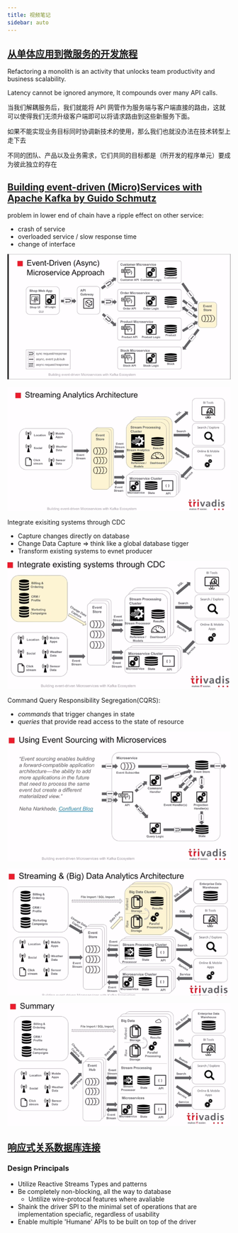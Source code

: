 ```yaml
---
title: 视频笔记
sidebar: auto
---
```


## [从单体应用到微服务的开发旅程](https://www.bilibili.com/video/av60528090)

Refactoring a monolith is an activity that unlocks team productivity and business scalability.

Latency cannot be ignored anymore, It compounds over many API calls.

当我们解耦服务后，我们就能将 API 网管作为服务端与客户端直接的路由，这就可以使得我们无须升级客户端即可以将请求路由到这些新服务下面。

如果不能实现业务目标同时协调新技术的使用，那么我们也就没办法在技术转型上走下去

不同的团队、产品以及业务需求，它们共同的目标都是（所开发的程序单元）要成为彼此独立的存在

## [Building event-driven (Micro)Services with Apache Kafka by Guido Schmutz](https://www.youtube.com/watch?v=IR1NLfaq7PU)

problem in lower end of chain have a ripple effect on other service:

-   crash of service
-   overloaded service / slow response time
-   change of interface

![Evnent-Driven (Async) Mircoservice Approach](./imgs/videonotes/event-driven-mircoservice-approach.png)

![Streaming Analytics Architecture](./imgs/videonotes/streaming-analytics-architecture.png)

Integrate exisiting systems through CDC

-   Capture changes directly on database
-   Change Data Capture => think like a global database tigger
-   Transform existing systems to evnet producer

![Integrate exisiting systems through CDC](./imgs/videonotes/integrate-existing-systems-trough-cdc.png)

Command Query Responsibility Segregation(CQRS):

-   _commands_ that trigger changes in state
-   _queries_ that provide read access to the state of resource

![Using Event Sourcing with Mircoservice](./imgs/videonotes/using-event-sourcing-with-mircoservice.png)

![Streaming & (Big) Data Analytics Architecture](./imgs/videonotes/streaming-data-analytics-architecture.png)

![Event Driven Mircoservice Architecture](./imgs/videonotes/event-driven-mircoservice-architecture.png)

## [响应式关系数据库连接](https://www.bilibili.com/video/av59225438)

### Design Principals

-   Utilize Reactive Streams Types and patterns
-   Be completely non-blocking, all the way to database
    -   Untilize wire-protocal features where avaliable
-   Shaink the driver SPI to the minimal set of operations that are implementation speciafic, regardless of usability
-   Enable multiple 'Humane' APIs to be built on top of the driver
